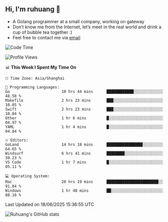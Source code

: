 ## Hi, I'm ruhuang 👋

- A Golang programmer at a small company, working on gateway
- Don’t know me from the Internet, let’s meet in the real world and drink a cup of bubble tea together :)
- Feel free to contact me via [email](mailto:ruhuang2001@gmail.com)
<!--START_SECTION:waka-->
![Code Time](http://img.shields.io/badge/Code%20Time-581%20hrs%2026%20mins-blue)

![Profile Views](http://img.shields.io/badge/Profile%20Views-3-blue)

📊 **This Week I Spent My Time On** 

```text
🕑︎ Time Zone: Asia/Shanghai

💬 Programming Languages: 
Go                       10 hrs 44 mins      ████████████░░░░░░░░░░░░░   48.58 % 
Makefile                 2 hrs 23 mins       ███░░░░░░░░░░░░░░░░░░░░░░   10.85 % 
Swift                    2 hrs 23 mins       ███░░░░░░░░░░░░░░░░░░░░░░   10.84 % 
Other                    1 hr 6 mins         █░░░░░░░░░░░░░░░░░░░░░░░░   04.97 % 
YAML                     1 hr 4 mins         █░░░░░░░░░░░░░░░░░░░░░░░░   04.84 % 

🔥 Editors: 
GoLand                   14 hrs 18 mins      ████████████████░░░░░░░░░   64.65 % 
Windsurf                 6 hrs 41 mins       ████████░░░░░░░░░░░░░░░░░   30.23 % 
VS Code                  1 hr 7 mins         █░░░░░░░░░░░░░░░░░░░░░░░░   05.11 % 

💻 Operating System: 
Mac                      20 hrs 19 mins      ███████████████████████░░   91.84 % 
Windows                  1 hr 48 mins        ██░░░░░░░░░░░░░░░░░░░░░░░   08.16 % 
```


 Last Updated on 18/06/2025 15:36:55 UTC
<!--END_SECTION:waka-->

![Ruhuang's GitHub stats](https://github-readme-stats.vercel.app/api?username=ruhuang2001&count_private=true&hide_title=true&show_icons=true&theme=vue)

